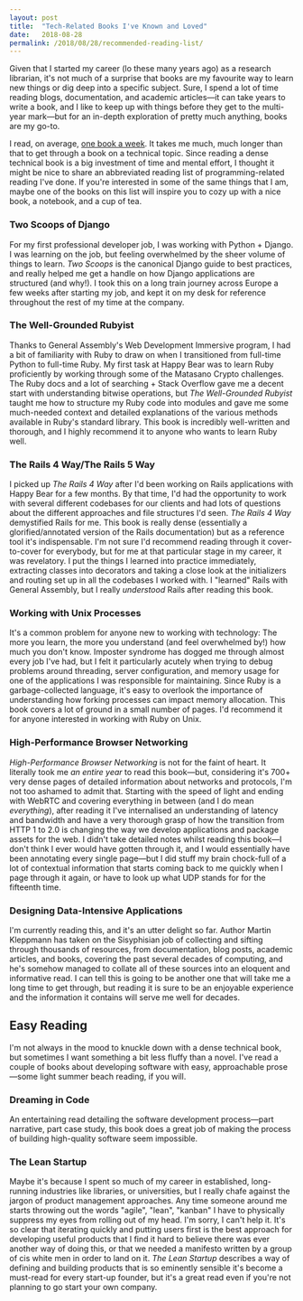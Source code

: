 ```yaml
---
layout: post
title:  "Tech-Related Books I've Known and Loved"
date:   2018-08-28
permalink: /2018/08/28/recommended-reading-list/
---
```


Given that I started my career (lo these many years ago) as a research librarian, it's not much of a surprise that books are my favourite way to learn new things or dig deep into a specific subject. Sure, I spend a lot of time reading blogs, documentation, and academic articles—it can take years to write a book, and I like to keep up with things before they get to the multi-year mark—but for an in-depth exploration of pretty much anything, books are my go-to.

I read, on average, [one book a week](https://www.librarything.com/catalog/kaitlynmeans). It takes me much, much longer than that to get through a book on a technical topic. Since reading a dense technical book is a big investment of time and mental effort, I thought it might be nice to share an abbreviated reading list of programming-related reading I've done. If you're interested in some of the same things that I am, maybe one of the books on this list will inspire you to cozy up with a nice book, a notebook, and a cup of tea.

### Two Scoops of Django
For my first professional developer job, I was working with Python + Django. I was learning on the job, but feeling overwhelmed by the sheer volume of things to learn. _Two Scoops_ is the canonical Django guide to best practices, and really helped me get a handle on how Django applications are structured (and why!). I took this on a long train journey across Europe a few weeks after starting my job, and kept it on my desk for reference throughout the rest of my time at the company.

### The Well-Grounded Rubyist
Thanks to General Assembly's Web Development Immersive program, I had a bit of familiarity with Ruby to draw on when I transitioned from full-time Python to full-time Ruby. My first task at Happy Bear was to learn Ruby proficiently by working through some of the Matasano Crypto challenges. The Ruby docs and a lot of searching + Stack Overflow gave me a decent start with understanding bitwise operations, but _The Well-Grounded Rubyist_ taught me how to structure my Ruby code into modules and gave me some much-needed context and detailed explanations of the various methods available in Ruby's standard library. This book is incredibly well-written and thorough, and I highly recommend it to anyone who wants to learn Ruby well.

### The Rails 4 Way/The Rails 5 Way
I picked up _The Rails 4 Way_ after I'd been working on Rails applications with Happy Bear for a few months. By that time, I'd had the opportunity to work with several different codebases for our clients and had lots of questions about the different approaches and file structures I'd seen. _The Rails 4 Way_ demystified Rails for me. This book is really dense (essentially a glorified/annotated version of the Rails documentation) but as a reference tool it's indispensable. I'm not sure I'd recommend reading through it cover-to-cover for everybody, but for me at that particular stage in my career, it was revelatory. I put the things I learned into practice immediately, extracting classes into decorators and taking a close look at the initializers and routing set up in all the codebases I worked with. I "learned" Rails with General Assembly, but I really *understood* Rails after reading this book.

### Working with Unix Processes
It's a common problem for anyone new to working with technology: The more you learn, the more you understand (and feel overwhelmed by!) how much you don't know. Imposter syndrome has dogged me through almost every job I've had, but I felt it particularly acutely when trying to debug problems around threading, server configuration, and memory usage for one of the applications I was responsible for maintaining. Since Ruby is a garbage-collected language, it's easy to overlook the importance of understanding how forking processes can impact memory allocation. This book covers a lot of ground in a small number of pages. I'd recommend it for anyone interested in working with Ruby on Unix.

### High-Performance Browser Networking
_High-Performance Browser Networking_ is not for the faint of heart. It literally took me _an entire year_ to read this book—but, considering it's 700+ very dense pages of detailed information about networks and protocols, I'm not too ashamed to admit that. Starting with the speed of light and ending with WebRTC and covering everything in between (and I do mean _everything_), after reading it I've internalised an understanding of  latency and bandwidth and have a very thorough grasp of how the transition from HTTP 1 to 2.0 is changing the way we develop applications and package assets for the web. I didn't take detailed notes whilst reading this book—I don't think I ever would have gotten through it, and I would essentially have been annotating every single page—but I did stuff my brain chock-full of a lot of contextual information that starts coming back to me quickly when I page through it again, or have to look up what UDP stands for for the fifteenth time.

### Designing Data-Intensive Applications
I'm currently reading this, and it's an utter delight so far. Author Martin Kleppmann has taken on the Sisyphisian job of collecting and sifting through thousands of resources, from documentation, blog posts, academic articles, and books, covering the past several decades of computing, and he's somehow managed to collate all of these sources into an eloquent and informative read. I can tell this is going to be another one that will take me a long time to get through, but reading it is sure to be an enjoyable experience and the information it contains will serve me well for decades.

## Easy Reading
I'm not always in the mood to knuckle down with a dense technical book, but sometimes I want something a bit less fluffy than a novel. I've read a couple of books about developing software with easy, approachable prose—some light summer beach reading, if you will.

### Dreaming in Code
An entertaining read detailing the software development process—part narrative, part case study, this book does a great job of making the process of building high-quality software seem impossible.

### The Lean Startup
Maybe it's because I spent so much of my career in established, long-running industries like libraries, or universities, but I really chafe against the jargon of product management approaches. Any time someone around me starts throwing out the words "agile", "lean", "kanban" I have to physically suppress my eyes from rolling out of my head. I'm sorry, I can't help it. It's so clear that iterating quickly and putting users first is the best approach for developing useful products that I find it hard to believe there was ever another way of doing this, or that we needed a manifesto written by a group of cis white men in order to land on it. _The Lean Startup_ describes a way of defining and building products that is so eminently sensible it's become a must-read for every start-up founder, but it's a great read even if you're not planning to go start your own company.

